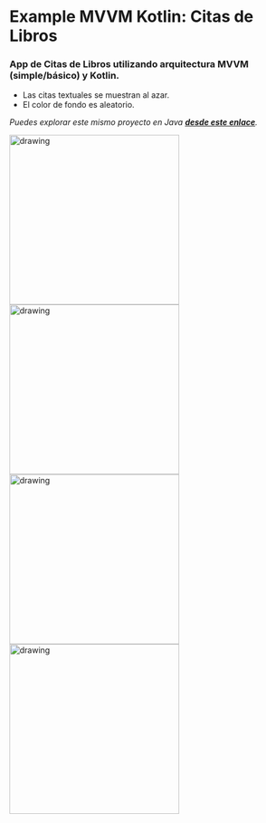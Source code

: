 # Example MVVM Kotlin: Citas de Libros

### App de **Citas de Libros** utilizando arquitectura MVVM (simple/básico) y **Kotlin**.

* Las citas textuales se muestran al azar.
* El color de fondo es aleatorio.

_Puedes explorar este mismo proyecto en Java **[desde este enlace](https://github.com/RolandoSelvera/Example_MVVM_Java)**._


<img src="https://i.imgur.com/37X9yN2.png" alt="drawing" width="300"/><img src="https://i.imgur.com/igyFVPv.png" alt="drawing" width="300"/><img src="https://i.imgur.com/ybH3KKq.png" alt="drawing" width="300"/><img src="https://i.imgur.com/xTPvhA2.png" alt="drawing" width="300"/>
